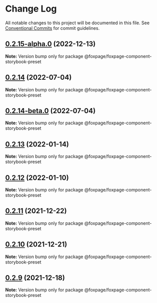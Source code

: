 # Change Log

All notable changes to this project will be documented in this file.
See [Conventional Commits](https://conventionalcommits.org) for commit guidelines.

## [0.2.15-alpha.0](https://github.com/foxpage/foxpage-component-framework/compare/@foxpage/foxpage-component-storybook-preset@0.2.14...@foxpage/foxpage-component-storybook-preset@0.2.15-alpha.0) (2022-12-13)

**Note:** Version bump only for package @foxpage/foxpage-component-storybook-preset





## [0.2.14](https://github.com/foxpage/foxpage-component-framework/compare/@foxpage/foxpage-component-storybook-preset@0.2.14-beta.0...@foxpage/foxpage-component-storybook-preset@0.2.14) (2022-07-04)

**Note:** Version bump only for package @foxpage/foxpage-component-storybook-preset





## [0.2.14-beta.0](https://github.com/foxpage/foxpage-component-framework/compare/@foxpage/foxpage-component-storybook-preset@0.2.13...@foxpage/foxpage-component-storybook-preset@0.2.14-beta.0) (2022-07-04)

**Note:** Version bump only for package @foxpage/foxpage-component-storybook-preset





## [0.2.13](https://github.com/foxpage/foxpage-component-framework/compare/@foxpage/foxpage-component-storybook-preset@0.2.12...@foxpage/foxpage-component-storybook-preset@0.2.13) (2022-01-14)

**Note:** Version bump only for package @foxpage/foxpage-component-storybook-preset





## [0.2.12](https://github.com/foxpage/foxpage-component-framework/compare/@foxpage/foxpage-component-storybook-preset@0.2.11...@foxpage/foxpage-component-storybook-preset@0.2.12) (2022-01-10)

**Note:** Version bump only for package @foxpage/foxpage-component-storybook-preset





## [0.2.11](https://github.com/foxfamily/foxpage-component-framework/compare/@foxpage/foxpage-component-storybook-preset@0.2.10...@foxpage/foxpage-component-storybook-preset@0.2.11) (2021-12-22)

**Note:** Version bump only for package @foxpage/foxpage-component-storybook-preset





## [0.2.10](https://github.com/foxfamily/foxpage-component-framework/compare/@foxpage/foxpage-component-storybook-preset@0.2.9...@foxpage/foxpage-component-storybook-preset@0.2.10) (2021-12-21)

**Note:** Version bump only for package @foxpage/foxpage-component-storybook-preset





## [0.2.9](https://github.com/foxfamily/foxpage-component-framework/compare/@foxpage/foxpage-component-storybook-preset@0.2.8...@foxpage/foxpage-component-storybook-preset@0.2.9) (2021-12-18)

**Note:** Version bump only for package @foxpage/foxpage-component-storybook-preset
